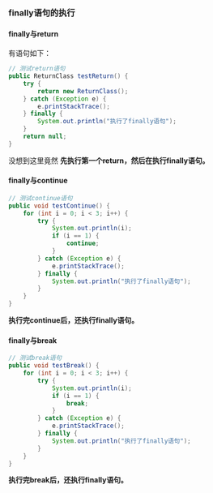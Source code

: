### finally语句的执行


#### finally与return
有语句如下：

```java
// 测试return语句
public ReturnClass testReturn() {
    try {
        return new ReturnClass();
    } catch (Exception e) {
        e.printStackTrace();
    } finally {
        System.out.println("执行了finally语句");
    }
    return null;
}
```

没想到这里竟然 **先执行第一个return，然后在执行finally语句。**


#### finally与continue

```java
// 测试continue语句
public void testContinue() {
    for (int i = 0; i < 3; i++) {
        try {
            System.out.println(i);
            if (i == 1) {
                continue;
            }
        } catch (Exception e) {
            e.printStackTrace();
        } finally {
            System.out.println("执行了finally语句");
        }
    }
}
```

**执行完continue后，还执行finally语句。**


#### finally与break

```java
// 测试break语句
public void testBreak() {
    for (int i = 0; i < 3; i++) {
        try {
            System.out.println(i);
            if (i == 1) {
                break;
            }
        } catch (Exception e) {
            e.printStackTrace();
        } finally {
            System.out.println("执行了finally语句");
        }
    }
}
```

**执行完break后，还执行finally语句。**